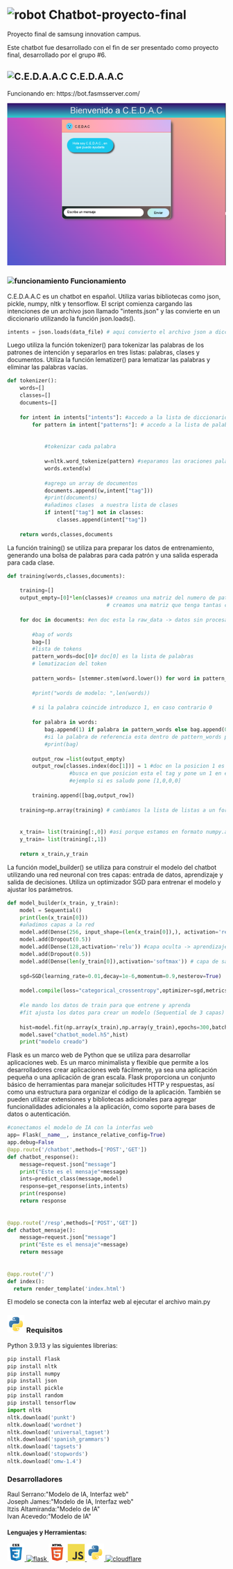 
# <img src="https://cdn-icons-png.flaticon.com/512/3398/3398643.png" alt="robot" width="40" height="40"/> Chatbot-proyecto-final
Proyecto final de samsung innovation campus.

Este chatbot fue desarrollado con el fin de ser presentado como proyecto final, desarrollado por el grupo #6.
<h2 align="left"><img src="https://www.pngmart.com/files/16/Chat-Icon-PNG-File.png" alt="C.E.D.A.A.C" width="35" height="35"/> C.E.D.A.A.C 
</h2>
Funcionando en: https://bot.fasmsserver.com/

[<img src="https://github.com/raul2811/Chatbot-proyecto-final/blob/main/ahora.png">](https://youtu.be/A_R06Wmm9V0"")


### <img src="https://images.vexels.com/media/users/3/157445/isolated/preview/3400ef84aa3a273311454f13eb76fdaa-icono-de-engranajes-de-marketing.png" alt="funcionamiento" width="40" height="40"/> Funcionamiento
C.E.D.A.A.C es un  chatbot en español. Utiliza varias bibliotecas como json, pickle, numpy, nltk y tensorflow. El script comienza cargando las intenciones de un archivo json llamado "intents.json" y las convierte en un diccionario utilizando la función json.loads().
```python
intents = json.loads(data_file) # aqui convierto el archivo json a diccionario
```
Luego utiliza la función tokenizer() para tokenizar las palabras de los patrones de intención y separarlos en tres listas: palabras, clases y documentos. Utiliza la función lematizer() para lematizar las palabras y eliminar las palabras vacías.
```python
def tokenizer():
    words=[]
    classes=[]
    documents=[]

    for intent in intents["intents"]: #accedo a la lista de diccionarios
        for pattern in intent["patterns"]: # accedo a la lista de palabraas


            #tokenizar cada palabra

            w=nltk.word_tokenize(pattern) #separamos las oraciones palabra por palabra y guardamos cada palabra como token
            words.extend(w)

            #agrego un array de documentos
            documents.append((w,intent["tag"]))
            #print(documents)
            #añadimos clases  a nuestra lista de clases
            if intent["tag"] not in classes:
                classes.append(intent["tag"])
            
    return words,classes,documents
```
La función training() se utiliza para preparar los datos de entrenamiento, generando una bolsa de palabras para cada patrón y una salida esperada para cada clase.<br>
```python
def training(words,classes,documents):

    training=[]
    output_empty=[0]*len(classes)# creamos una matriz del numero de patterns con valor inicial 0
                                # creamos una matriz que tenga tantas columnas como classes

    for doc in documents: #en doc esta la raw_data -> datos sin procesar

        #bag of words
        bag=[]
        #lista de tokens
        pattern_words=doc[0]# doc[0] es la lista de palabras
        # lematizacion del token

        pattern_words= [stemmer.stem(word.lower()) for word in pattern_words  if word not in ignore_words ]

        #print("words de modelo: ",len(words))

        # si la palabra coincide introduzco 1, en caso contrario 0

        for palabra in words:
            bag.append(1) if palabra in pattern_words else bag.append(0) 
            #si la palabra de referencia esta dentro de pattern_words ponga 1
            #print(bag)

        output_row =list(output_empty)
        output_row[classes.index(doc[1])] = 1 #doc en la posicion 1 es el pattern
                    #busca en que posicion esta el tag y pone un 1 en esa posicion del output_row
                    #ejemplo si es saludo pone [1,0,0,0]

        training.append([bag,output_row])

    training=np.array(training) # cambiamos la lista de listas a un formato numpy.array

    
    x_train= list(training[:,0]) #asi porque estamos en formato numpy.array ||| training[inicio:fin,index]
    y_train= list(training[:,1])  
    
    return x_train,y_train
```
La función model_builder() se utiliza para construir el modelo del chatbot utilizando una red neuronal con tres capas: entrada de datos, aprendizaje y salida de decisiones. Utiliza un optimizador SGD para entrenar el modelo y ajustar los parámetros.
```python
def model_builder(x_train, y_train):
    model = Sequential()
    print(len(x_train[0]))
    #añadimos capas a la red
    model.add(Dense(256, input_shape=(len(x_train[0]),), activation='relu')) #añadimos 1 capa: entrada de datos
    model.add(Dropout(0.5))
    model.add(Dense(128,activation='relu')) #capa oculta -> aprendizaje
    model.add(Dropout(0.5))
    model.add(Dense(len(y_train[0]),activation='softmax')) # capa de salida toma de desiciones

    sgd=SGD(learning_rate=0.01,decay=1e-6,momentum=0.9,nesterov=True) 

    model.compile(loss="categorical_crossentropy",optimizer=sgd,metrics=["accuracy"])

    #le mando los datos de train para que entrene y aprenda
    #fit ajusta los datos para crear un modelo (Sequential de 3 capas) que pueda predecir los datos

    hist=model.fit(np.array(x_train),np.array(y_train),epochs=300,batch_size=16,verbose=2)
    model.save("chatbot_model.h5",hist)
    print("modelo creado")
```
Flask es un marco web de Python que se utiliza para desarrollar aplicaciones web. Es un marco minimalista y flexible que permite a los desarrolladores crear aplicaciones web fácilmente, ya sea una aplicación pequeña o una aplicación de gran escala. Flask proporciona un conjunto básico de herramientas para manejar solicitudes HTTP y respuestas, así como una estructura para organizar el código de la aplicación. También se pueden utilizar extensiones y bibliotecas adicionales para agregar funcionalidades adicionales a la aplicación, como soporte para bases de datos o autenticación.</p>
```python
#conectamos el modelo de IA con la interfas web
app= Flask(__name__, instance_relative_config=True)
app.debug=False
@app.route('/chatbot',methods=['POST','GET'])
def chatbot_response():
    message=request.json["message"]
    print("Este es el mensaje"+message)
    ints=predict_class(message,model)
    response=get_response(ints,intents)
    print(response)
    return response


@app.route('/resp',methods=['POST','GET'])
def chatbot_mensaje():
    message=request.json["message"]
    print("Este es el mensaje"+message)
    return message


@app.route('/')
def index():
  return render_template('index.html')
```
El modelo se conecta con la interfaz web al ejecutar el archivo main.py

### <img src="https://raw.githubusercontent.com/devicons/devicon/master/icons/python/python-original.svg" alt="python" width="40" height="40"/>  Requisitos

Python 3.9.13 y las siguientes librerias:
```python
pip install Flask
pip install nltk
pip install numpy
pip install json
pip install pickle
pip install random
pip install tensorflow
import nltk
nltk.download('punkt')
nltk.download('wordnet')
nltk.download('universal_tagset')
nltk.download('spanish_grammars')
nltk.download('tagsets')
nltk.download('stopwords')
nltk.download('omw-1.4')
```
<h3 align="left">Desarrolladores</h3>
<p>Raul Serrano:"Modelo de IA, Interfaz web"<br>
Joseph James:"Modelo de IA, Interfaz web"<br>
Itzis Altamiranda:"Modelo de IA"<br>
Ivan Acevedo:"Modelo de IA"</p>
<h4 align="left">Lenguajes y Herramientas:</h4>
<p align="left"> <a href="https://www.w3schools.com/css/" target="_blank" rel="noreferrer"> <img src="https://raw.githubusercontent.com/devicons/devicon/master/icons/css3/css3-original-wordmark.svg" alt="css3" width="40" height="40"/> </a> <a href="https://flask.palletsprojects.com/" target="_blank" rel="noreferrer"> <img src="https://www.vectorlogo.zone/logos/pocoo_flask/pocoo_flask-icon.svg" alt="flask" width="40" height="40"/> </a> <a href="https://www.w3.org/html/" target="_blank" rel="noreferrer"> <img src="https://raw.githubusercontent.com/devicons/devicon/master/icons/html5/html5-original-wordmark.svg" alt="html5" width="40" height="40"/> </a> <a href="https://developer.mozilla.org/en-US/docs/Web/JavaScript" target="_blank" rel="noreferrer"> <img src="https://raw.githubusercontent.com/devicons/devicon/master/icons/javascript/javascript-original.svg" alt="javascript" width="40" height="40"/> </a> <a href="https://www.python.org" target="_blank" rel="noreferrer"> <img src="https://raw.githubusercontent.com/devicons/devicon/master/icons/python/python-original.svg" alt="python" width="40" height="40"/> 
</a> <a href="https://www.cloudflare.com/" target="_blank" rel="noreferrer"> <img src="https://upload.wikimedia.org/wikipedia/commons/thumb/9/94/Cloudflare_Logo.png/1024px-Cloudflare_Logo.png" alt="cloudflare" width="40" height="40"/>
 </a></p>
